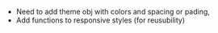 - Need to add theme obj with colors and spacing or pading, 
- Add functions to responsive styles (for reusubility)